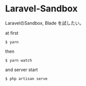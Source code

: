 # Laravel-Sandbox
LaravelのSandbox, Blade を試したい。

at first
```terminal
$ yarn
```

then
```terminal
$ yarn watch
```

and server start
```terminal
$ php artisan serve
```
